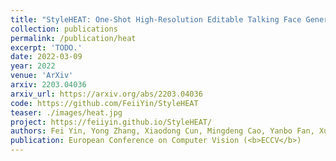 ```yaml
---
title: "StyleHEAT: One-Shot High-Resolution Editable Talking Face Generation via Pretrained StyleGAN"
collection: publications
permalink: /publication/heat
excerpt: 'TODO.'
date: 2022-03-09
year: 2022
venue: 'ArXiv'
arxiv: 2203.04036
arxiv_url: https://arxiv.org/abs/2203.04036
code: https://github.com/FeiiYin/StyleHEAT
teaser: ./images/heat.jpg
project: https://feiiyin.github.io/StyleHEAT/
authors: Fei Yin, Yong Zhang, Xiaodong Cun, Mingdeng Cao, Yanbo Fan, Xuan Wang, Qingyan Bai, Baoyuan Wu, Jue Wang, Yujiu Yang
publication: European Conference on Computer Vision (<b>ECCV</b>)
---
```


<!-- This paper is about the number 3. The number 4 is left for future work. -->

<!-- [Download paper here](http://academicpages.github.io/files/paper3.pdf) -->
